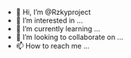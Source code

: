 - 👋 Hi, I’m @Rzkyproject
- 👀 I’m interested in ...
- 🌱 I’m currently learning ...
- 💞️ I’m looking to collaborate on ...
- 📫 How to reach me ...

<!---
Rzkyproject/Rzkyproject is a ✨ special ✨ repository because its `README.md` (this file) appears on your GitHub profile.
You can click the Preview link to take a look at your changes.
--->
